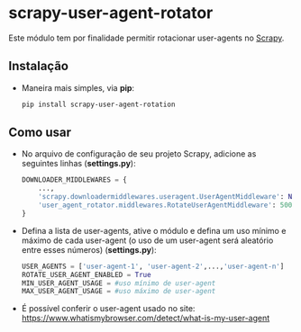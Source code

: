 # scrapy-user-agent-rotator

Este módulo tem por finalidade permitir rotacionar user-agents no [Scrapy](https://scrapy.org/). 

## Instalação

- Maneira mais simples, via **pip**:
    ```bash
    pip install scrapy-user-agent-rotation
    ```
## Como usar

- No arquivo de configuração de seu projeto Scrapy, adicione as seguintes linhas (**settings.py**):
    ```python
    DOWNLOADER_MIDDLEWARES = {
        ...,
        'scrapy.downloadermiddlewares.useragent.UserAgentMiddleware': None,
        'user_agent_rotator.middlewares.RotateUserAgentMiddleware': 500,
    }
    ```
- Defina a lista de user-agents, ative o módulo e defina um uso mínimo e máximo de cada user-agent (o uso de um user-agent será aleatório entre esses números) (**settings.py**):
    ```python
    USER_AGENTS = ['user-agent-1', 'user-agent-2',...,'user-agent-n']
    ROTATE_USER_AGENT_ENABLED = True
    MIN_USER_AGENT_USAGE = #uso mínimo de user-agent
    MAX_USER_AGENT_USAGE = #uso máximo de user-agent
    ```

- É possível conferir o user-agent usado no site: https://www.whatismybrowser.com/detect/what-is-my-user-agent 
